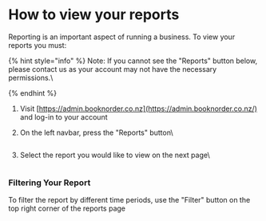 # How to view your reports

Reporting is an important aspect of running a business. To view your reports you must:

{% hint style="info" %}
Note: If you cannot see the "Reports" button below, please contact us as your account may not have the necessary permissions.\

{% endhint %}

1. Visit [https://admin.booknorder.co.nz](https://admin.booknorder.co.nz/) and log-in to your account
2.  On the left navbar, press the "Reports" button\


    <div align="left">

    <figure><img src="https://s3-ap-southeast-2.amazonaws.com/aus-cdn.freshdesk.com/data/helpdesk/attachments/production/51013087411/original/1r9H0MSAKkAZSP9Dl_HRQiW-YP8rGi1TFQ.png?1614053462" alt=""><figcaption></figcaption></figure>

    </div>
3.  Select the report you would like to view on the next page\


    <div align="left">

    <figure><img src="https://s3-ap-southeast-2.amazonaws.com/aus-cdn.freshdesk.com/data/helpdesk/attachments/production/51013087449/original/v3FC5h2mq0z6GFI5F4IF2Wz4yX115S4JRw.png?1614053489" alt=""><figcaption></figcaption></figure>

    </div>

### Filtering Your Report

To filter the report by different time periods, use the "Filter" button on the top right corner of the reports page
